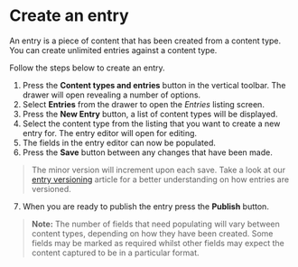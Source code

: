 # Create an entry
An entry is a piece of content that has been created from a content type. You can create unlimited entries against a content type. 

Follow the steps below to create an entry.

1. Press the **Content types and entries** button in the vertical toolbar. The drawer will open revealing a number of options.
2. Select **Entries** from the drawer to open the *Entries* listing screen.
3. Press the **New Entry** button, a list of content types will be displayed.
4. Select the content type from the listing that you want to create a new entry for. The entry editor will open for editing.
5. The fields in the entry editor can now be populated.
6. Press the **Save** button between any changes that have been made.
> The minor version will increment upon each save. Take a look at our [entry versioning](/entries/entry-versioning.md) article for a better understanding on how entries are versioned.

7. When you are ready to publish the entry press the **Publish** button.

> **Note:** The number of fields that need populating will vary between content types, depending on how they have been created. Some fields may be marked as required whilst other fields may expect the content captured to be in a particular format.



